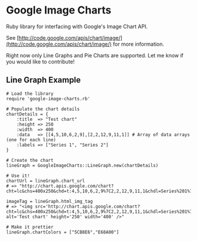 # Google Image Charts

Ruby library for interfacing with Google's Image Chart API.

See [http://code.google.com/apis/chart/image/](http://code.google.com/apis/chart/image/) for more information.

Right now only Line Graphs and Pie Charts are supported. Let me know if you would like to contribute!

## Line Graph Example
	# Load the library
	require 'google-image-charts.rb'
	
	# Populate the chart details
	chartDetails = {
		:title 	=> "Test chart"
		:height => 250
		:width 	=> 400
		:data	=> [[4,5,10,6,2,9],[2,2,12,9,11,1]] # Array of data arrays (one for each line)
		:labels	=> ["Series 1", "Series 2"]
	}
	
	# Create the chart
	lineGraph = GoogleImageCharts::LineGraph.new(chartDetails)
	
	# Use it!
	chartUrl = lineGraph.chart_url
	# => "http://chart.apis.google.com/chart?cht=lc&chs=400x250&chd=t:4,5,10,6,2,9%7C2,2,12,9,11,1&chdl=Series%201%7CSeries%202&chdlp=b&chtt=Test%20chart&chco=a&chds=a&chxt=x,y"
	
	imageTag = lineGraph.html_img_tag
	# => "<img src='http://chart.apis.google.com/chart?cht=lc&chs=400x250&chd=t:4,5,10,6,2,9%7C2,2,12,9,11,1&chdl=Series%201%7CSeries%202&chdlp=b&chtt=Test%20chart&chco=a&chds=a&chxt=x,ycht=lc&chs=400x250&chd=t:4,5,10,6,2,9%7C2,2,12,9,11,1&chdl=Series%201%7CSeries%202&chdlp=b&chtt=Test%20chart&chco=a&chds=a&chxt=x,y' alt='Test chart' height='250' width='400' />"
	
	# Make it prettier
	lineGraph.chartColors = ["5CB8E6","E68A00"]
